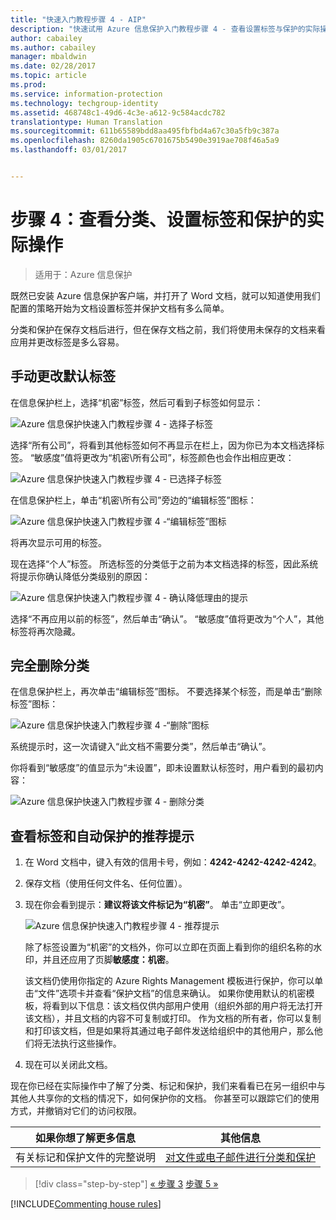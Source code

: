 ```yaml
---
title: "快速入门教程步骤 4 - AIP"
description: "快速试用 Azure 信息保护入门教程步骤 4 - 查看设置标签与保护的实际操作。"
author: cabailey
ms.author: cabailey
manager: mbaldwin
ms.date: 02/28/2017
ms.topic: article
ms.prod: 
ms.service: information-protection
ms.technology: techgroup-identity
ms.assetid: 468748c1-49d6-4c3e-a612-9c584acdc782
translationtype: Human Translation
ms.sourcegitcommit: 611b65589bdd8aa495fbfbd4a67c30a5fb9c387a
ms.openlocfilehash: 8260da1905c6701675b5490e3919ae708f46a5a9
ms.lasthandoff: 03/01/2017


---
```


# <a name="step-4-see-classification-labeling-and-protection-in-action"></a>步骤 4：查看分类、设置标签和保护的实际操作 

>适用于：Azure 信息保护

既然已安装 Azure 信息保护客户端，并打开了 Word 文档，就可以知道使用我们配置的策略开始为文档设置标签并保护文档有多么简单。

分类和保护在保存文档后进行，但在保存文档之前，我们将使用未保存的文档来看应用并更改标签是多么容易。

## <a name="to-manually-change-our-default-label"></a>手动更改默认标签

在信息保护栏上，选择“机密”标签，然后可看到子标签如何显示：

![Azure 信息保护快速入门教程步骤 4 - 选择子标签](../media/info-protect-sub-labels.png)

选择“所有公司”，将看到其他标签如何不再显示在栏上，因为你已为本文档选择标签。 “敏感度”值将更改为“机密\所有公司”，标签颜色也会作出相应更改：

![Azure 信息保护快速入门教程步骤 4 - 已选择子标签](../media/info-protect-sub-label-selected.png)

在信息保护栏上，单击“机密\所有公司”旁边的“编辑标签”图标：

![Azure 信息保护快速入门教程步骤 4 -“编辑标签”图标](../media/info-protect-edit-label-selected.png)

将再次显示可用的标签。

现在选择“个人”标签。 所选标签的分类低于之前为本文档选择的标签，因此系统将提示你确认降低分类级别的原因：

![Azure 信息保护快速入门教程步骤 4 - 确认降低理由的提示](../media/info-protect-lower-justification.png)

选择“不再应用以前的标签”，然后单击“确认”。 “敏感度”值将更改为“个人”，其他标签将再次隐藏。

## <a name="to-remove-the-classification-completely"></a>完全删除分类

在信息保护栏上，再次单击“编辑标签”图标。 不要选择某个标签，而是单击“删除标签”图标：

![Azure 信息保护快速入门教程步骤 4 -“删除”图标](../media/delete-icon-from-personal.png)

系统提示时，这一次请键入“此文档不需要分类”，然后单击“确认”。  

你将看到“敏感度”的值显示为“未设置”，即未设置默认标签时，用户看到的最初内容：

![Azure 信息保护快速入门教程步骤 4 - 删除分类](../media/sensitivity-not-set.png)


## <a name="to-see-a-recommendation-prompt-for-labeling-and-automatic-protection"></a>查看标签和自动保护的推荐提示

1. 在 Word 文档中，键入有效的信用卡号，例如：**4242-4242-4242-4242**。 

2. 保存文档（使用任何文件名、任何位置）。 

3. 现在你会看到提示：**建议将该文件标记为“机密”**。 单击“立即更改”。

    ![Azure 信息保护快速入门教程步骤 4 - 推荐提示](../media/change-now.png)

    除了标签设置为“机密”的文档外，你可以立即在页面上看到你的组织名称的水印，并且还应用了页脚**敏感度：机密**。 

    该文档仍使用你指定的 Azure Rights Management 模板进行保护，你可以单击“文件”选项卡并查看“保护文档”的信息来确认。 如果你使用默认的机密模板，将看到以下信息：该文档仅供内部用户使用（组织外部的用户将无法打开该文档），并且文档的内容不可复制或打印。 作为文档的所有者，你可以复制和打印该文档，但是如果将其通过电子邮件发送给组织中的其他用户，那么他们将无法执行这些操作。

4. 现在可以关闭此文档。

现在你已经在实际操作中了解了分类、标记和保护，我们来看看已在另一组织中与其他人共享你的文档的情况下，如何保护你的文档。 你甚至可以跟踪它们的使用方式，并撤销对它们的访问权限。

|如果你想了解更多信息|其他信息|
|--------------------------------|--------------------------|
|有关标记和保护文件的完整说明 |[对文件或电子邮件进行分类和保护](../rms-client/client-classify-protect.md)|





>[!div class="step-by-step"]
[« 步骤 3](infoprotect-tutorial-step3.md)
[步骤 5 »](infoprotect-tutorial-step5.md)

[!INCLUDE[Commenting house rules](../includes/houserules.md)]
